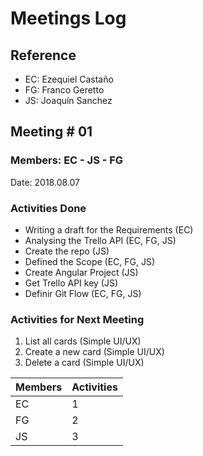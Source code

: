 # Meetings Log

## Reference

- EC: Ezequiel Castaño
- FG: Franco Geretto
- JS: Joaquín Sanchez

## Meeting # 01

### Members: EC - JS - FG

Date: 2018.08.07

### Activities Done

- Writing a draft for the Requirements (EC)
- Analysing the Trello API (EC, FG, JS)
- Create the repo (JS)
- Defined the Scope (EC, FG, JS)
- Create Angular Project (JS)
- Get Trello API key (JS)
- Definir Git Flow (EC, FG, JS)

### Activities for Next Meeting

1. List all cards (Simple UI/UX)
1. Create a new card (Simple UI/UX)
1. Delete a card (Simple UI/UX)

| Members | Activities |
|---------|------------|
| EC      | 1          |
| FG      | 2          |
| JS      | 3          |